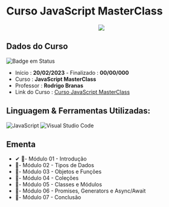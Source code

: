 # Curso JavaScript MasterClass

<div align="center">
  <img src="https://user-images.githubusercontent.com/125761885/219907728-837d8138-167e-4377-bb8c-f3468050ac00.png" >
</div>
  
## Dados do Curso
![Badge em Status](https://img.shields.io/badge/STATUS-CURSANDO-yellow?style=for-the-badge)

* Início :  <b>20/02/2023</b> - Finalizado : <b>00/00/000 </b>
* Curso : <b>JavaScript MasterClass</b>
* Professor : <b>Rodrigo Branas</b>
* Link do Curso : [Curso JavaScript MasterClass](https://app.branas.io/javascriptmasterclass)

## Linguagem & Ferramentas Utilizadas: 

![JavaScript](https://img.shields.io/badge/javascript-%23323330.svg?style=for-the-badge&logo=javascript&logoColor=%23F7DF1E)
![Visual Studio Code](https://img.shields.io/badge/Visual%20Studio%20Code-0078d7.svg?style=for-the-badge&logo=visual-studio-code&logoColor=white)

## Ementa
* ✔ 📁- Módulo 01 - Introdução
* 📁- Módulo 02 - Tipos de Dados
* 📁- Módulo 03 - Objetos e Funções
* 📁- Módulo 04 - Coleções
* 📁- Módulo 05 - Classes e Módulos
* 📁- Módulo 06 - Promises, Generators e Async/Await
* 📁- Módulo 07 - Conclusão
